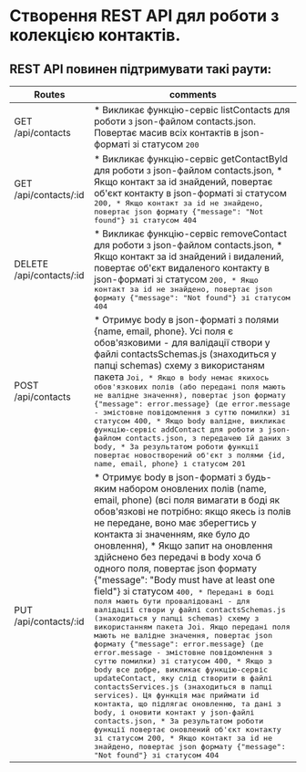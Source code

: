 # Створення REST API дял роботи з колекцією контактів.

## REST API повинен підтримувати такі раути:

| Routes                | comments                                                                                                                                  |
| --------------------- | ----------------------------------------------------------------------------------------------------------------------------------------- |
| GET /api/contacts     | * Викликає функцію-сервіс listContacts для роботи з json-файлом contacts.json. Повертає масив всіх контактів в json-форматі зі статусом <kbd>200 |
| GET /api/contacts/:id | * Викликає функцію-сервіс getContactById для роботи з json-файлом contacts.json, * Якщо контакт за id знайдений, повертає об'єкт контакту в json-форматі зі статусом <kbd>200, * Якщо контакт за id не знайдено, повертає json формату {"message": "Not found"} зі статусом <kbd>404 |
| DELETE /api/contacts/:id | * Викликає функцію-сервіс removeContact для роботи з json-файлом contacts.json, * Якщо контакт за id знайдений і видалений, повертає об'єкт видаленого контакту в json-форматі зі статусом <kbd>200, * Якщо контакт за id не знайдено, повертає json формату {"message": "Not found"} зі статусом <kbd>404 |
| POST /api/contacts | * Отримує body в json-форматі з полями {name, email, phone}. Усі поля є обов'язковими - для валідації створи у файлі contactsSchemas.js (знаходиться у папці schemas) схему з використаням пакета <kbd>Joi, * Якщо в body немає якихось обов'язкових полів (або передані поля мають не валідне значення), повертає json формату {"message": error.message} (де error.message - змістовне повідомлення з суттю помилки) зі статусом <kbd>400, * Якщо body валідне, викликає функцію-сервіс addContact для роботи з json-файлом contacts.json, з передачею їй даних з body, * За результатом роботи функції повертає новостворений об'єкт з полями {id, name, email, phone} і статусом <kbd>201 |
| PUT /api/contacts/:id | * Отримує body в json-форматі з будь-яким набором оновлених полів (name, email, phone) (всі поля вимагати в боді як обов'язкові не потрібно: якщо якесь із полів не передане, воно має зберегтись у контакта зі значенням, яке було до оновлення), * Якщо запит на оновлення здійснено без передачі в body хоча б одного поля, повертає json формату {"message": "Body must have at least one field"} зі статусом <kbd>400, * Передані в боді поля мають бути провалідовані - для валідації створи у файлі contactsSchemas.js (знаходиться у папці schemas) схему з використанням пакета Joi. Якщо передані поля мають не валідне значення, повертає json формату {"message": error.message} (де error.message - змістовне повідомлення з суттю помилки) зі статусом <kbd>400, * Якщо з body все добре, викликає функцію-сервіс updateContact, яку слід створити в файлі contactsServices.js (знаходиться в папці services). Ця функція має приймати id контакта, що підлягає оновленню, та дані з body, і оновити контакт у json-файлі <kbd>contacts.json, * За результатом роботи функції повертає оновлений об'єкт контакту зі статусом <kbd>200, * Якщо контакт за id не знайдено, повертає json формату {"message": "Not found"} зі статусом <kbd>404 |

